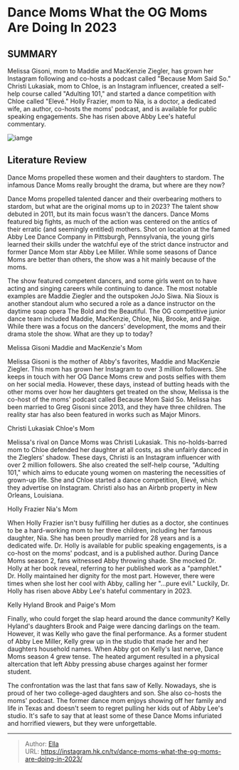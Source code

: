 # Dance Moms What the OG Moms Are Doing In 2023


## SUMMARY 



  Melissa Gisoni, mom to Maddie and MacKenzie Ziegler, has grown her Instagram following and co-hosts a podcast called &#34;Because Mom Said So.&#34;   Christi Lukasiak, mom to Chloe, is an Instagram influencer, created a self-help course called &#34;Adulting 101,&#34; and started a dance competition with Chloe called &#34;Elevé.&#34;   Holly Frazier, mom to Nia, is a doctor, a dedicated wife, an author, co-hosts the moms&#39; podcast, and is available for public speaking engagements. She has risen above Abby Lee&#39;s hateful commentary.  

![iamge](https://static1.srcdn.com/wordpress/wp-content/uploads/2023/12/retitled_-dance-moms_-what-the-og-moms-are-doing-in-2023.jpg)

## Literature Review
Dance Moms propelled these women and their daughters to stardom. The infamous Dance Moms really brought the drama, but where are they now? 




Dance Moms propelled talented dancer and their overbearing mothers to stardom, but what are the original moms up to in 2023? The talent show debuted in 2011, but its main focus wasn&#39;t the dancers. Dance Moms featured big fights, as much of the action was centered on the antics of their erratic (and seemingly entitled) mothers. Shot on location at the famed Abby Lee Dance Company in Pittsburgh, Pennsylvania, the young girls learned their skills under the watchful eye of the strict dance instructor and former Dance Mom star Abby Lee Miller. While some seasons of Dance Moms are better than others, the show was a hit mainly because of the moms.




The show featured competent dancers, and some girls went on to have acting and singing careers while continuing to dance. The most notable examples are Maddie Ziegler and the outspoken JoJo Siwa. Nia Sioux is another standout alum who secured a role as a dance instructor on the daytime soap opera The Bold and the Beautiful. The OG competitive junior dance team included Maddie, MacKenzie, Chloe, Nia, Brooke, and Paige. While there was a focus on the dancers&#39; development, the moms and their drama stole the show. What are they up to today?


 Melissa Gisoni 
Maddie and MacKenzie&#39;s Mom
         

Melissa Gisoni is the mother of Abby&#39;s favorites, Maddie and MacKenzie Ziegler. This mom has grown her Instagram to over 3 million followers. She keeps in touch with her OG Dance Moms crew and posts selfies with them on her social media. However, these days, instead of butting heads with the other moms over how her daughters get treated on the show, Melissa is the co-host of the moms&#39; podcast called Because Mom Said So. Melissa has been married to Greg Gisoni since 2013, and they have three children. The reality star has also been featured in works such as Major Minors.






 Christi Lukasiak 
Chloe&#39;s Mom

 

Melissa&#39;s rival on Dance Moms was Christi Lukasiak. This no-holds-barred mom to Chloe defended her daughter at all costs, as she unfairly danced in the Zieglers&#39; shadow. These days, Christi is an Instagram influencer with over 2 million followers. She also created the self-help course, &#34;Adulting 101,&#34; which aims to educate young women on mastering the necessities of grown-up life. She and Chloe started a dance competition, Elevé, which they advertise on Instagram. Christi also has an Airbnb property in New Orleans, Louisiana.



 Holly Frazier 
Nia&#39;s Mom

 




When Holly Frazier isn&#39;t busy fulfilling her duties as a doctor, she continues to be a hard-working mom to her three children, including her famous daughter, Nia. She has been proudly married for 28 years and is a dedicated wife. Dr. Holly is available for public speaking engagements, is a co-host on the moms&#39; podcast, and is a published author. During Dance Moms season 2, fans witnessed Abby throwing shade. She mocked Dr. Holly at her book reveal, referring to her published work as a &#34;pamphlet.&#34; Dr. Holly maintained her dignity for the most part. However, there were times when she lost her cool with Abby, calling her &#34;...pure evil.&#34; Luckily, Dr. Holly has risen above Abby Lee&#39;s hateful commentary in 2023.



 Kelly Hyland 
Brook and Paige&#39;s Mom
          

Finally, who could forget the slap heard around the dance community? Kelly Hyland&#39;s daughters Brook and Paige were dancing darlings on the team. However, it was Kelly who gave the final performance. As a former student of Abby Lee Miller, Kelly grew up in the studio that made her and her daughters household names. When Abby got on Kelly&#39;s last nerve, Dance Moms season 4 grew tense. The heated argument resulted in a physical altercation that left Abby pressing abuse charges against her former student.




The confrontation was the last that fans saw of Kelly. Nowadays, she is proud of her two college-aged daughters and son. She also co-hosts the moms&#39; podcast. The former dance mom enjoys showing off her family and life in Texas and doesn&#39;t seem to regret pulling her kids out of Abby Lee&#39;s studio. It&#39;s safe to say that at least some of these Dance Moms infuriated and horrified viewers, but they were unforgettable.



---

> Author: [Ella](https://instagram.hk.cn/)  
> URL: https://instagram.hk.cn/tv/dance-moms-what-the-og-moms-are-doing-in-2023/  

